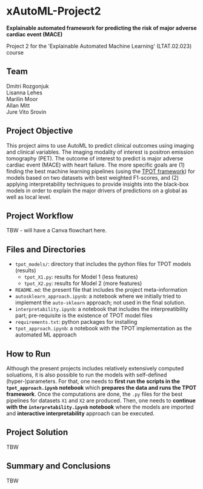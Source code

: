 # xAutoML-Project2
**Explainable automated framework for predicting the risk of major adverse cardiac event (MACE)**

Project 2 for the 'Explainable Automated Machine Learning' (LTAT.02.023) course

## Team
Dmitri Rozgonjuk <br>
Lisanna Lehes <br>
Marilin Moor <br>
Allan Mitt <br>
Jure Vito Srovin 

## Project Objective
This project aims to use AutoML to predict clinical outcomes using imaging and clinical variables. The imaging modality of interest is positron emission tomography (PET). The outcome of interest to predict is major adverse cardiac event (MACE) with heart failure. The more specific goals are (1) finding the best machine learning pipelines (using the [TPOT framework](https://github.com/EpistasisLab/tpot)) for models based on two datasets with best weighted F1-scores, and (2) applying interpretability techniques to provide insights into the black-box models in order to explain the major drivers of predictions on a global as well as local level.

## Project Workflow
TBW - will have a Canva flowchart here.


## Files and Directories
- `tpot_models/`: directory that includes the python files for TPOT models (results)
  - `tpot_X1.py`: results for Model 1 (less features)
  - `tpot_X2.py`: results for Model 2 (more features)
- `README.md`: the present file that includes the project meta-information
- `autosklearn_approach.ipynb`: a notebook where we initially tried to implement the `auto-sklearn` approach; not used in the final solution.
- `interpretability.ipynb`: a notebook that includes the interpreatibility part; pre-requisite is the existence of TPOT model files
- `requirements.txt`: python packages for installing
- `tpot_approach.ipynb`: a notebook with the TPOT implementation as the automated ML approach

## How to Run
Although the present projects includes relatively extensively computed soluations, it is also possible to run the models with self-defined (hyper-)parameters. For that, one needs to **first run the scripts in the `tpot_approach.ipynb` notebook** which **prepares the data and runs the TPOT framework**. Once the computations are done, the `.py` files for the best pipelines for datasets `X1` and `X2` are produced. Then, one needs to **continue with the `interpretability.ipynb` notebook** where the models are imported and **interactive interpretability** approach can be executed. 

## Project Solution
TBW

## Summary and Conclusions
TBW
